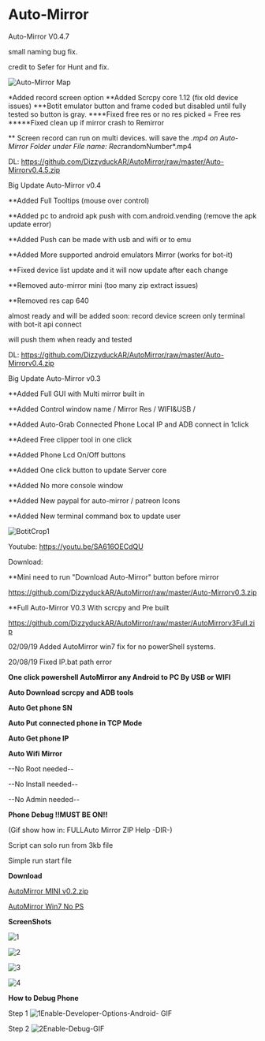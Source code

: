 # Auto-Mirror
Auto-Mirror V0.4.7

small naming bug fix.

credit to Sefer for Hunt and fix.

![Auto-Mirror Map](https://user-images.githubusercontent.com/52171360/72330178-e125b700-366a-11ea-9fc2-7c9e059f8a4d.png)


*Added record screen option
**Added Scrcpy core 1.12 (fix old device issues)
***Botit emulator button and frame coded but disabled until fully tested so button is gray.
****Fixed free res or no res picked = Free res
*****Fixed clean up if mirror crash to Remirror

** Screen record can run on multi devices. will save the *.mp4 on Auto-Mirror Folder under File name: Rec*randomNumber*.mp4

DL:
https://github.com/DizzyduckAR/AutoMirror/raw/master/Auto-Mirrorv0.4.5.zip

Big Update Auto-Mirror v0.4

**Added Full Tooltips (mouse over control)

**Added pc to android apk push with com.android.vending (remove the apk update error)

**Added Push can be made with usb and wifi or to emu

**Added More supported android emulators Mirror (works for bot-it)

**Fixed device list update and it will now update after each change

**Removed auto-mirror mini (too many zip extract issues)

**Removed res cap 640

almost ready and will be added soon:
record device screen
only terminal with bot-it api connect

will push them when ready and tested
 
 
 DL:
https://github.com/DizzyduckAR/AutoMirror/raw/master/Auto-Mirrorv0.4.zip


Big Update Auto-Mirror v0.3

**Added Full GUI with Multi mirror built in

**Added Control window name / Mirror Res / WIFI&USB /

**Added Auto-Grab Connected Phone Local IP and ADB connect in 1click

**Adeed Free clipper tool in one click

**Added Phone Lcd On/Off buttons

**Added One click button to update Server core

**Added No more console window

**Added New paypal for auto-mirror / patreon Icons

**Added New terminal command box to update user



![BotitCrop1](https://user-images.githubusercontent.com/52171360/65166947-4fa29180-da4a-11e9-8bba-c8ef3ae8cd62.png)


Youtube:
https://youtu.be/SA616OECdQU


Download:

**Mini need to run "Download Auto-Mirror" button before mirror

https://github.com/DizzyduckAR/AutoMirror/raw/master/Auto-Mirrorv0.3.zip


**Full Auto-Mirror V0.3 With scrcpy and Pre built

https://github.com/DizzyduckAR/AutoMirror/raw/master/AutoMirrorv3Full.zip





02/09/19 Added AutoMirror win7 fix for no powerShell systems.

20/08/19 Fixed IP.bat path error

**One click powershell AutoMirror any Android to PC By USB or WIFI**

**Auto Download scrcpy and ADB tools**

**Auto Get phone SN**

**Auto Put connected phone in TCP Mode**

**Auto Get phone IP**

**Auto Wifi Mirror**

--No Root needed--

--No Install needed--

--No Admin needed--

**Phone Debug !!MUST BE ON!!**

(Gif show how in: FULLAuto Mirror ZIP Help -DIR-)

Script can solo run from 3kb file

Simple run start file



**Download**

[AutoMirror MINI v0.2.zip](https://github.com/DizzyduckAR/AutoMirror/raw/master/AutoMirror%20MINI%20v0.2.zip) 




 
[AutoMirror Win7 No PS](https://github.com/DizzyduckAR/AutoMirror/raw/master/AutoMirror%20Win7-NOPS.zip)





**ScreenShots**



![1](https://user-images.githubusercontent.com/52171360/63218202-dbc94c80-c15e-11e9-9229-6c4cbb2e6881.png)

![2](https://user-images.githubusercontent.com/52171360/63218270-dd474480-c15f-11e9-863c-30ecf36b7d11.png)

![3](https://user-images.githubusercontent.com/52171360/63210222-688af080-c0f4-11e9-9221-e14699834c62.png)

![4](https://user-images.githubusercontent.com/52171360/63210224-6aed4a80-c0f4-11e9-934e-044cc4853b78.png)


**How to Debug Phone**

Step 1
![1Enable-Developer-Options-Android- GIF](https://user-images.githubusercontent.com/52171360/63210271-dafbd080-c0f4-11e9-8b32-18f4d4386272.gif)

Step 2
![2Enable-Debug-GIF](https://user-images.githubusercontent.com/52171360/63210272-dd5e2a80-c0f4-11e9-9849-f7254db6ff24.gif)
